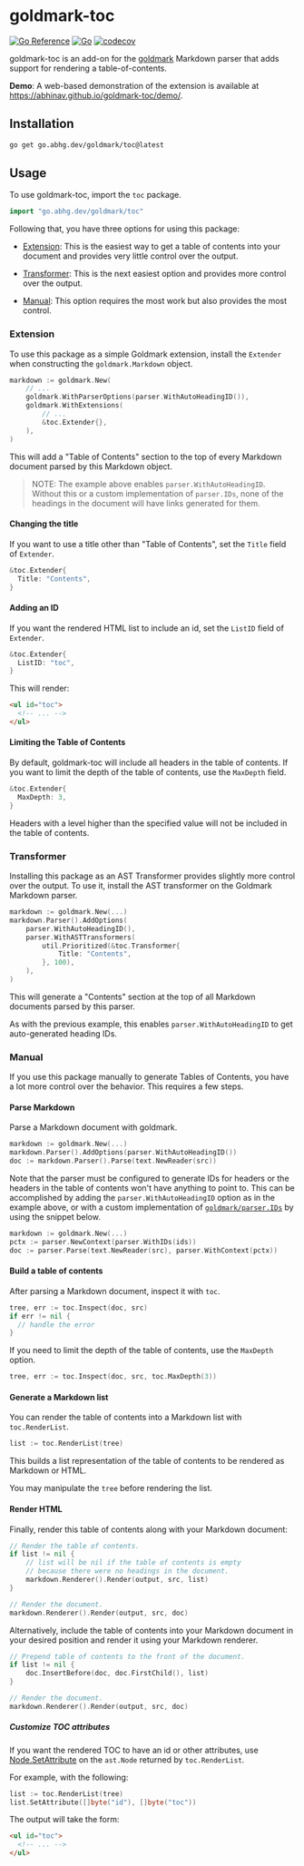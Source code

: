 # goldmark-toc

[![Go Reference](https://pkg.go.dev/badge/go.abhg.dev/goldmark/toc.svg)](https://pkg.go.dev/go.abhg.dev/goldmark/toc)
[![Go](https://github.com/abhinav/goldmark-toc/actions/workflows/go.yml/badge.svg)](https://github.com/abhinav/goldmark-toc/actions/workflows/go.yml)
[![codecov](https://codecov.io/gh/abhinav/goldmark-toc/branch/main/graph/badge.svg?token=OLXTVHEIOG)](https://codecov.io/gh/abhinav/goldmark-toc)

goldmark-toc is an add-on for the [goldmark] Markdown parser that adds support
for rendering a table-of-contents.

  [goldmark]: http://github.com/yuin/goldmark

**Demo**:
A web-based demonstration of the extension is available at
<https://abhinav.github.io/goldmark-toc/demo/>.

## Installation

```bash
go get go.abhg.dev/goldmark/toc@latest
```

## Usage

To use goldmark-toc, import the `toc` package.

```go
import "go.abhg.dev/goldmark/toc"
```

Following that, you have three options for using this package:

- [Extension][]: This is the easiest way to get a table of contents into your
  document and provides very little control over the output.
- [Transformer][]: This is the next easiest option and provides more control
  over the output.
- [Manual][]: This option requires the most work but also provides the most
  control.

  [Extension]: #extension
  [Transformer]: #transformer
  [Manual]: #manual

### Extension

To use this package as a simple Goldmark extension, install the `Extender`
when constructing the `goldmark.Markdown` object.

```go
markdown := goldmark.New(
    // ...
    goldmark.WithParserOptions(parser.WithAutoHeadingID()),
    goldmark.WithExtensions(
        // ...
        &toc.Extender{},
    ),
)
```

This will add a "Table of Contents" section to the top of every Markdown
document parsed by this Markdown object.

> NOTE: The example above enables `parser.WithAutoHeadingID`. Without this or
> a custom implementation of `parser.IDs`, none of the headings in the
> document will have links generated for them.

#### Changing the title

If you want to use a title other than "Table of Contents",
set the `Title` field of `Extender`.

```go
&toc.Extender{
  Title: "Contents",
}
```

#### Adding an ID

If you want the rendered HTML list to include an id,
set the `ListID` field of `Extender`.

```go
&toc.Extender{
  ListID: "toc",
}
```

This will render:

```html
<ul id="toc">
  <!-- ... -->
</ul>
```

#### Limiting the Table of Contents

By default, goldmark-toc will include all headers in the table of contents.
If you want to limit the depth of the table of contents,
use the `MaxDepth` field.

```go
&toc.Extender{
  MaxDepth: 3,
}
```

Headers with a level higher than the specified value
will not be included in the table of contents.

### Transformer

Installing this package as an AST Transformer provides slightly more control
over the output.
To use it, install the AST transformer on the Goldmark Markdown parser.

```go
markdown := goldmark.New(...)
markdown.Parser().AddOptions(
    parser.WithAutoHeadingID(),
    parser.WithASTTransformers(
        util.Prioritized(&toc.Transformer{
            Title: "Contents",
        }, 100),
    ),
)
```

This will generate a "Contents" section at the top of all Markdown documents
parsed by this parser.

As with the previous example, this enables `parser.WithAutoHeadingID` to get
auto-generated heading IDs.

### Manual

If you use this package manually to generate Tables of Contents, you have a
lot more control over the behavior. This requires a few steps.

#### Parse Markdown

Parse a Markdown document with goldmark.

```go
markdown := goldmark.New(...)
markdown.Parser().AddOptions(parser.WithAutoHeadingID())
doc := markdown.Parser().Parse(text.NewReader(src))
```

Note that the parser must be configured to generate IDs for headers or the
headers in the table of contents won't have anything to point to. This can be
accomplished by adding the `parser.WithAutoHeadingID` option as in the example
above, or with a custom implementation of [`goldmark/parser.IDs`] by using the
snippet below.

  [`goldmark/parser.IDs`]: https://pkg.go.dev/github.com/yuin/goldmark/parser#IDs

```go
markdown := goldmark.New(...)
pctx := parser.NewContext(parser.WithIDs(ids))
doc := parser.Parse(text.NewReader(src), parser.WithContext(pctx))
```

#### Build a table of contents

After parsing a Markdown document, inspect it with `toc`.

```go
tree, err := toc.Inspect(doc, src)
if err != nil {
  // handle the error
}
```

If you need to limit the depth of the table of contents,
use the `MaxDepth` option.

```go
tree, err := toc.Inspect(doc, src, toc.MaxDepth(3))
```

#### Generate a Markdown list

You can render the table of contents into a Markdown list with
`toc.RenderList`.

```go
list := toc.RenderList(tree)
```

This builds a list representation of the table of contents to be rendered as
Markdown or HTML.

You may manipulate the `tree` before rendering the list.

#### Render HTML

Finally, render this table of contents along with your Markdown document:

```go
// Render the table of contents.
if list != nil {
    // list will be nil if the table of contents is empty
    // because there were no headings in the document.
    markdown.Renderer().Render(output, src, list)
}

// Render the document.
markdown.Renderer().Render(output, src, doc)
```

Alternatively, include the table of contents into your Markdown document in
your desired position and render it using your Markdown renderer.

```go
// Prepend table of contents to the front of the document.
if list != nil {
    doc.InsertBefore(doc, doc.FirstChild(), list)
}

// Render the document.
markdown.Renderer().Render(output, src, doc)
```

##### Customize TOC attributes

If you want the rendered TOC to have an id or other attributes,
use [Node.SetAttribute](https://pkg.go.dev/github.com/yuin/goldmark/ast#Node.SetAttribute)
on the `ast.Node` returned by `toc.RenderList`.

For example, with the following:

```go
list := toc.RenderList(tree)
list.SetAttribute([]byte("id"), []byte("toc"))
```

The output will take the form:

```html
<ul id="toc">
  <!-- ... -->
</ul>
```
